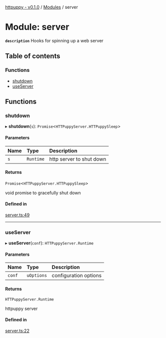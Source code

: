 [httpuppy - v0.1.0](../README.md) / [Modules](../modules.md) / server

# Module: server

**`description`** Hooks for spinning up a web server

## Table of contents

### Functions

- [shutdown](server.md#shutdown)
- [useServer](server.md#useserver)

## Functions

### shutdown

▸ **shutdown**(`s`): `Promise`<`HTTPuppyServer.HTTPuppySleep`\>

#### Parameters

| Name | Type | Description |
| :------ | :------ | :------ |
| `s` | `Runtime` | http server to shut down |

#### Returns

`Promise`<`HTTPuppyServer.HTTPuppySleep`\>

void promise to gracefully shut down

#### Defined in

[server.ts:49](https://github.com/abschill/httpuppy/blob/7cda2cd/src/server.ts#L49)

___

### useServer

▸ **useServer**(`conf`): `HTTPuppyServer.Runtime`

#### Parameters

| Name | Type | Description |
| :------ | :------ | :------ |
| `conf` | `uOptions` | configuration options |

#### Returns

`HTTPuppyServer.Runtime`

httpuppy server

#### Defined in

[server.ts:22](https://github.com/abschill/httpuppy/blob/7cda2cd/src/server.ts#L22)
